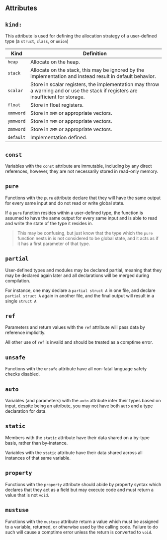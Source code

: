 ## Attributes

## `kind:`

This attribute is used for defining the allocation strategy of a user-defined type (a `struct`, `class`, or `union`)

| Kind | Definition |
|------|------------|
| `heap` | Allocate on the heap. |
| `stack` | Allocate on the stack, this may be ignored by the implementation and instead result in default behavior. |
| `scalar` | Store in scalar registers, the implementation may throw a warning and or use the stack if registers are insufficient for storage. |
| `float` | Store in float registers. |
| `xmmword` | Store in `XMM` or appropriate vectors. |
| `ymmword` | Store in `YMM` or appropriate vectors. |
| `zmmword` | Store in `ZMM` or appropriate vectors. |
| `default` | Implementation defined. |

## `const` 

Variables with the `const` attribute are immutable, including by any direct references, however, they are not necessarily stored in read-only memory.

## `pure`

Functions with the `pure` attribute declare that they will have the same output for every same input and do not read or write global state.

If a `pure` function resides within a user-defined type, the function is assumed to have the same output for every same input and is able to read and write the state of the type it resides in.

>This may be confusing, but just know that the type which the `pure` function nests in is not considered to be global state, and it acts as if it has a first parameter of that type.

## `partial`

User-defined types and modules may be declared partial, meaning that they may be declared again later and all declarations will be merged during compilation.

For instance, one may declare a `partial struct A` in one file, and declare `partial struct A` again in another file, and the final output will result in a single `struct A`

## `ref`

Parameters and return values with the `ref` attribute will pass data by reference implicitly.

All other use of `ref` is invalid and should be treated as a comptime error.

## `unsafe`

Functions with the `unsafe` attribute have all non-fatal language safety checks disabled.

## `auto`

Variables (and parameters) with the `auto` attribute infer their types based on input, despite being an attribute, you may not have both `auto` and a type declaration for data.

## `static`

Members with the `static` attribute have their data shared on a by-type basis, rather than by-instance.

Variables with the `static` attribute have their data shared across all instances of that same variable.

## `property`

Functions with the `property` attribute should abide by property syntax which declares that they act as a field but may execute code and must return a value that is not `void`.

## `mustuse`

Functions with the `mustuse` attribute return a value which must be assigned to a variable, returned, or otherwise used by the calling code. Failure to do such will cause a comptime error unless the return is converted to `void`.